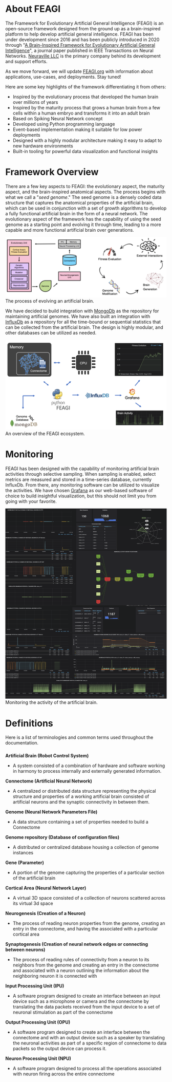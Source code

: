 
# About FEAGI
The Framework for Evolutionary Artificial General Intelligence (FEAGI) is an open-source framework designed from the 
ground up as a brain-inspired platform to help develop artificial general intelligence. FEAGI has been under development 
since 2016 and has been publicly introduced in 2020 through 
"[A Brain-Inspired Framework for Evolutionary Artificial General Intelligence](https://ieeexplore.ieee.org/document/9034490)", 
a journal paper published in IEEE Transactions on Neural Networks. [Neuraville LLC](https://neuraville.com) is the 
primary company behind its development and support efforts.

As we move forward, we will update [FEAGI.org](https://feagi.org) with information about applications, use-cases, and 
deployments. Stay tuned!

Here are some key highlights of the framework differentiating it from others:
* Inspired by the evolutionary process that developed the human brain over millions of years
* Inspired by the maturity process that grows a human brain from a few cells within a human embryo and transforms it 
  into an adult brain
* Based on Spiking Neural Network concept
* Developed using Python programming language
* Event-based implementation making it suitable for low power deployments
* Designed with a highly modular architecture making it easy to adapt to new hardware environments
* Built-in tooling for powerful data visualization and functional insights 

# Framework Overview
There are a few key aspects to FEAGI: the evolutionary aspect, the maturity aspect, and the brain-inspired anatomical 
aspects. The process begins with what we call a "*seed genome*." The seed genome is a densely coded data structure that 
captures the anatomical properties of the artificial brain, which can be used in conjunction with a set of growth algorithms 
to develop a fully functional artificial brain in the form of a neural network. The evolutionary aspect of the framework 
has the capability of using the seed genome as a starting point and evolving it through time, leading to a more capable 
and more functional artificial brain over generations.

![evolutionary process](./docs/_static/evolutionary_process.png)
The process of evolving an artificial brain.

We have decided to build integration with [MongoDb](https://www.mongodb.com) as the repository for maintaining 
artificial genomes. We have also built an integration with [InfluxDb](https://www.influxdata.com/products/influxdb/) as a 
repository for all the time-bound or sequential statistics that can be collected from the artificial brain. The design 
is highly modular, and other databases can be utilized as needed.

![ecosystem](./docs/_static/ecosystem.png)
An overview of the FEAGI ecosystem.

# Monitoring
FEAGI has been designed with the capability of monitoring artificial brain activities through selective sampling. 
When sampling is enabled, select metrics are measured and stored in a time-series database, currently InfluxDb. From 
there, any monitoring software can be utilized to visualize the activities. We have chosen [Grafana](https://grafana.com) 
as our web-based software of choice to build insightful visualization, but this should not limit you from going with your 
favorite.

![ecosystem](./docs/_static/monitoring.png)
Monitoring the activity of the artificial brain.

# Definitions
Here is a list of terminologies and common terms used throughout the documentation. 
###

**Artificial Brain (Robot Control System)**
* A system consisted of a combination of hardware and software working in harmony to process internally and externally 
  generated information.

**Connectome (Artificial Neural Network)**
* A centralized or distributed data structure representing the physical structure and properties of a working artificial 
  brain consisted of artificial neurons and the synaptic connectivity in between them.

**Genome (Neural Network Parameters File)**
* A data structure containing a set of properties needed to build a Connectome

**Genome repository (Database of configuration files)**
* A distributed or centralized database housing a collection of genome instances

**Gene (Parameter)**
* A portion of the genome capturing the properties of a particular section of the artificial brain

**Cortical Area (Neural Network Layer)**
* A virtual 3D space consisted of a collection of neurons scattered across its virtual 3d space

**Neurogenesis (Creation of a Neuron)**
* The process of reading neuron properties from the genome, creating an entry in the connectome, and having the 
  associated with a particular cortical area

**Synaptogenesis (Creation of neural network edges or connecting between neurons)**
* The process of reading rules of connectivity from a neuron to its neighbors from the genome and creating an entry in 
  the connectome and associated with a neuron outlining the information about the neighboring neuron it is connected with

**Input Processing Unit (IPU)**
* A software program designed to create an interface between an input device such as a microphone or camera and the 
  connectome by translating the data packets received from the input device to a set of neuronal stimulation as part 
  of the connectome

**Output Processing Unit (OPU)**
* A software program designed to create an interface between the connectome and with an output device such as a speaker by 
  translating the neuronal activities as part of a specific region of connectome to data packets so the output device 
  can process it.

**Neuron Processing Unit (NPU)**
* A software program designed to process all the operations associated with neuron firing across the entire connectome